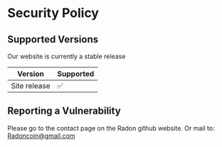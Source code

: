# Security Policy

## Supported Versions
Our website is currently a stable release

| Version | Supported          |
| ------- | ------------------ |
| Site release  | :white_check_mark: |


## Reporting a Vulnerability

Please go to the contact page on the Radon github website. Or mail to: Radoncoin@gmail.com
